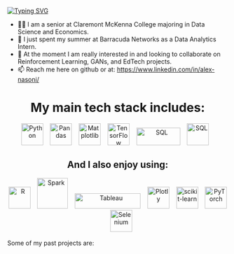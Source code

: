 [![Typing SVG](https://readme-typing-svg.herokuapp.com?font=Arial&pause=5000&color=2991CFDC&random=false&width=435&lines=Welcome+to+my+Github)](https://git.io/typing-svg)

- 🧑‍🎓 I am a senior at Claremont McKenna College majoring in Data Science and Economics.
- 🔭 I just spent my summer at Barracuda Networks as a Data Analytics Intern.
- 🌱 At the moment I am really interested in and looking to collaborate on Reinforcement Learning, GANs, and EdTech projects.
- 📫 Reach me here on github or at: https://www.linkedin.com/in/alex-nasoni/

<h1 align="center">My main tech stack includes:</h1>

<p align="center">
    <img src="https://cdn.jsdelivr.net/gh/devicons/devicon/icons/python/python-original.svg" alt="Python" width="50" height="50">&nbsp;&nbsp;&nbsp;
        <img src="https://cdn.jsdelivr.net/gh/devicons/devicon/icons/pandas/pandas-original.svg" alt="Pandas" width="50" height="50">&nbsp;&nbsp;&nbsp;
        <img src="https://cdn.jsdelivr.net/gh/devicons/devicon/icons/matplotlib/matplotlib-original.svg" alt="Matplotlib" width="50" height="50">&nbsp;&nbsp;&nbsp;
    <img src="https://cdn.jsdelivr.net/gh/devicons/devicon/icons/tensorflow/tensorflow-original.svg" alt="TensorFlow" width="50" height="50">&nbsp;&nbsp;&nbsp;
    <img src="https://upload.wikimedia.org/wikipedia/commons/8/87/Sql_data_base_with_logo.png" alt="SQL" width="100" height="40">&nbsp;&nbsp;&nbsp;
    <img src="https://upload.wikimedia.org/wikipedia/commons/2/29/Postgresql_elephant.svg" alt="SQL" width="50" height="50">&nbsp;&nbsp;&nbsp;
        

<h2 align="center">And I also enjoy using:</h2>

<p align="center">
    <img src="https://cdn.jsdelivr.net/gh/devicons/devicon/icons/r/r-original.svg" alt="R" width="50" height="50">&nbsp;&nbsp;&nbsp;
    <img src="https://upload.wikimedia.org/wikipedia/commons/f/f3/Apache_Spark_logo.svg" alt="Spark" width="70" height="70">&nbsp;&nbsp;&nbsp;
     <img src="https://upload.wikimedia.org/wikipedia/commons/4/4b/Tableau_Logo.png" alt="Tableau" width="150" height="35">&nbsp;&nbsp;&nbsp;
    <img src="https://cdn.jsdelivr.net/gh/devicons/devicon/icons/plotly/plotly-original.svg" alt="Plotly" width="50" height="50">&nbsp;&nbsp;&nbsp;
    <img src="https://cdn.jsdelivr.net/gh/devicons/devicon/icons/scikitlearn/scikitlearn-original.svg" alt="scikit-learn" width="50" height="50">&nbsp;&nbsp;&nbsp;
    <img src="https://cdn.jsdelivr.net/gh/devicons/devicon/icons/pytorch/pytorch-original.svg" alt="PyTorch" width="50" height="50">&nbsp;&nbsp;&nbsp;
    <img src="https://upload.wikimedia.org/wikipedia/commons/d/d5/Selenium_Logo.png" alt="Selenium" width="50" height="50">
</p>

Some of my past projects are:
